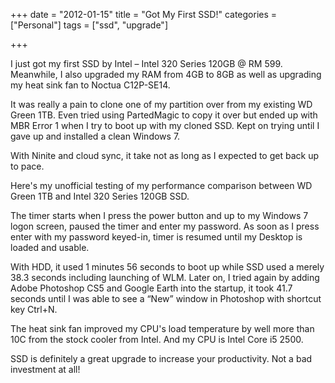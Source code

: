+++
date = "2012-01-15"
title = "Got My First SSD!"
categories = ["Personal"]
tags = ["ssd", "upgrade"]

+++

I just got my first SSD by Intel – Intel 320 Series 120GB @ RM 599. Meanwhile, I also upgraded my RAM from 4GB to 8GB as well as upgrading my heat sink fan to Noctua C12P-SE14.

It was really a pain to clone one of my partition over from my existing WD Green 1TB. Even tried using PartedMagic to copy it over but ended up with MBR Error 1 when I try to boot up with my cloned SSD. Kept on trying until I gave up and installed a clean Windows 7.

With Ninite and cloud sync, it take not as long as I expected to get back up to pace.

Here's my unofficial testing of my performance comparison between WD Green 1TB and Intel 320 Series 120GB SSD.

The timer starts when I press the power button and up to my Windows 7 logon screen, paused the timer and enter my password. As soon as I press enter with my password keyed-in, timer is resumed until my Desktop is loaded and usable.

With HDD, it used 1 minutes 56 seconds to boot up while SSD used a merely 38.3 seconds including launching of WLM. Later on, I tried again by adding Adobe Photoshop CS5 and Google Earth into the startup, it took 41.7 seconds until I was able to see a “New” window in Photoshop with shortcut key Ctrl+N.

The heat sink fan improved my CPU's load temperature by well more than 10C from the stock cooler from Intel. And my CPU is Intel Core i5 2500.

SSD is definitely a great upgrade to increase your productivity. Not a bad investment at all!
